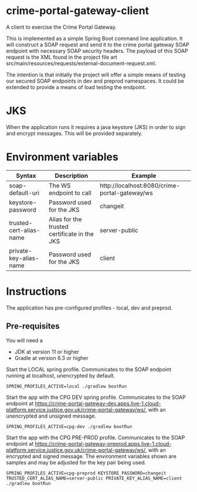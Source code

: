 # crime-portal-gateway-client
A client to exercise the Crime Portal Gateway.

This is implemented as a simple Spring Boot command line application. It will construct a SOAP request and send it to the crime portal gateway SOAP endpoint with necessary SOAP security headers. The payload of this SOAP request is the XML found in the project file art src/main/resources/requests/external-document-request.xml.

The intention is that initially the project will offer a simple means of testing our secured SOAP endpoints in dev and preprod namespaces. It could be extended to provide a means of load testing the endpoint.

# JKS

When the application runs it requires a java keystore (JKS) in order to sign and encrypt messages. This will be provided separately.

# Environment variables

| Syntax           | Description | Example |
| ---------------- | ----------- |---------
| soap-default-uri | The WS endpoint to call | http://localhost:8080/crime-portal-gateway/ws|
| keystore-password | Password used for the JKS | changeit |
| trusted-cert-alias-name | Alias for the trusted certificate in the JKS | server-public |
| private-key-alias-name | Password used for the JKS | client |

# Instructions

The application has pre-configured profiles - local, dev and preprod. 

## Pre-requisites
You will need a 
* JDK at version 11 or higher
* Gradle at version 6.3 or higher

Start the LOCAL spring profile. Communicates to the SOAP endpoint running at localhost, unencrypted by default.
```
SPRING_PROFILES_ACTIVE=local ./gradlew bootRun
```

Start the app with the CPG DEV spring profile. Communicates to the SOAP endpoint at https://crime-portal-gateway-dev.apps.live-1.cloud-platform.service.justice.gov.uk/crime-portal-gateway/ws/, with an unencrypted and unsigned message.
```
SPRING_PROFILES_ACTIVE=cpg-dev ./gradlew bootRun
```

Start the app with the CPG PRE-PROD profile. Communicates to the SOAP endpoint at https://crime-portal-gateway-preprod.apps.live-1.cloud-platform.service.justice.gov.uk/crime-portal-gateway/ws/, with an encrypted and signed message. The environment variables shown are samples and may be adjusted for the key pair being used.
```
SPRING_PROFILES_ACTIVE=cpg-preprod KEYSTORE_PASSWORD=changeit TRUSTED_CERT_ALIAS_NAME=server-public PRIVATE_KEY_ALIAS_NAME=client ./gradlew bootRun
```


